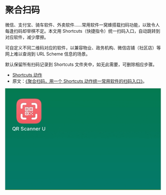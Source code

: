 # 聚合扫码

微信、支付宝、骑车软件、外卖软件……常用软件一窝蜂搭载扫码功能，以致令人每逢扫码却举棋不定。本文用 Shortcuts（快捷指令）统一扫码入口，自动跳转到对应软件，减少摩擦。

可自定义不同二维码对应的软件，以兼容物业、政务机构、微信店铺（社区店）等网上难以查询到 URL Scheme 信息的场景。

默认保留所有扫码记录到 Shortcuts 文件夹中，如无此需要，可删除相应步骤。

- [Shortcuts 动作](https://www.icloud.com/shortcuts/6cb022cf36a942f694eae3bd49dbfcc5)
- 原文：[《聚合扫码，用一个 Shortcuts 动作统一常用软件的扫码入口》](https://utgd.net/article/20241)。

![img](img.gif)